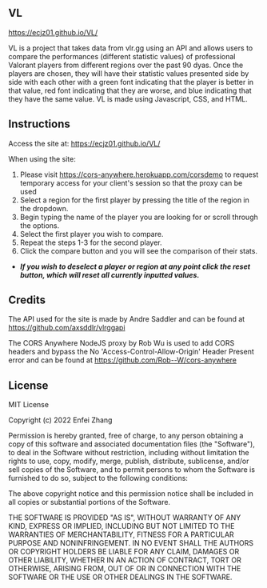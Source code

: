 ## VL
https://ecjz01.github.io/VL/

VL is a project that takes data from vlr.gg using an API and allows users to compare the performances (different statistic values) of professional Valorant players from different regions over the past 90 dyas. Once the players are chosen, they will have their statistic values presented side by side with each other with a green font indicating that the player is better in that value, red font indicating that they are worse, and blue indicating that they have the same value. VL is made using Javascript, CSS, and HTML.

## Instructions

Access the site at: https://ecjz01.github.io/VL/

When using the site:

1. Please visit https://cors-anywhere.herokuapp.com/corsdemo to request temporary access for your client's session so that the proxy can be used
2. Select a region for the first player by pressing the title of the region in the dropdown.
3. Begin typing the name of the player you are looking for or scroll through the options.
4. Select the first player you wish to compare.
5. Repeat the steps 1-3 for the second player.
6. Click the compare button and you will see the comparison of their stats.

* ***If you wish to deselect a player or region at any point click the reset button, which will reset all currently inputted values.***

## Credits

The API used for the site is made by Andre Saddler and can be found at https://github.com/axsddlr/vlrggapi

The CORS Anywhere NodeJS proxy by Rob Wu is used to add CORS headers and bypass the No 'Access-Control-Allow-Origin'
Header Present error and can be found at https://github.com/Rob--W/cors-anywhere

## License 

MIT License

Copyright (c) 2022 Enfei Zhang

Permission is hereby granted, free of charge, to any person obtaining a copy
of this software and associated documentation files (the "Software"), to deal
in the Software without restriction, including without limitation the rights
to use, copy, modify, merge, publish, distribute, sublicense, and/or sell
copies of the Software, and to permit persons to whom the Software is
furnished to do so, subject to the following conditions:

The above copyright notice and this permission notice shall be included in all
copies or substantial portions of the Software.

THE SOFTWARE IS PROVIDED "AS IS", WITHOUT WARRANTY OF ANY KIND, EXPRESS OR
IMPLIED, INCLUDING BUT NOT LIMITED TO THE WARRANTIES OF MERCHANTABILITY,
FITNESS FOR A PARTICULAR PURPOSE AND NONINFRINGEMENT. IN NO EVENT SHALL THE
AUTHORS OR COPYRIGHT HOLDERS BE LIABLE FOR ANY CLAIM, DAMAGES OR OTHER
LIABILITY, WHETHER IN AN ACTION OF CONTRACT, TORT OR OTHERWISE, ARISING FROM,
OUT OF OR IN CONNECTION WITH THE SOFTWARE OR THE USE OR OTHER DEALINGS IN THE
SOFTWARE.
